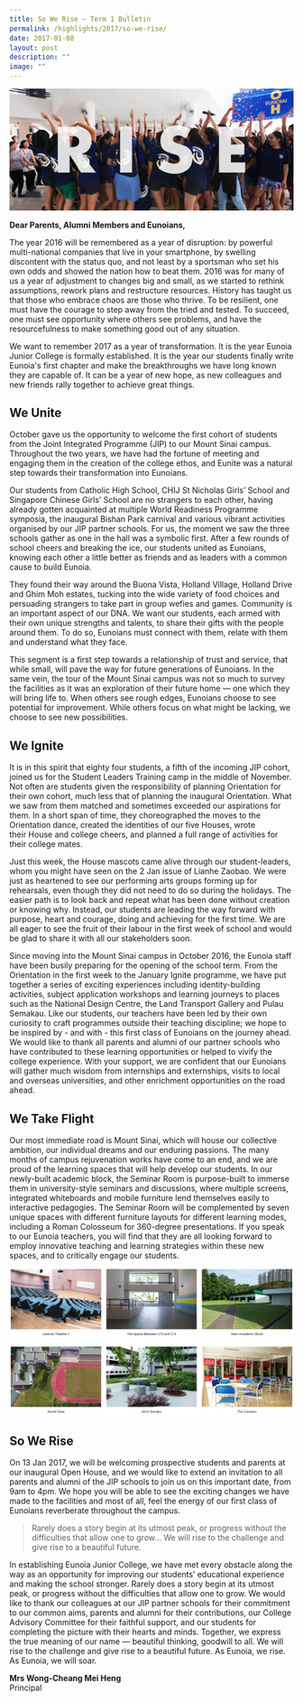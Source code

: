 ```yaml
---
title: So We Rise – Term 1 Bulletin
permalink: /highlights/2017/so-we-rise/
date: 2017-01-08
layout: post
description: ""
image: ""
---
```

![](/images/SoWeRise_Banner.jpg)

**Dear Parents, Alumni Members and Eunoians,**

The year 2016 will be remembered as a year of disruption: by powerful multi-national companies that live in your smartphone, by swelling discontent with the status quo, and not least by a sportsman who set his own odds and showed the nation how to beat them. 2016 was for many of us a year of adjustment to changes big and small, as we started to rethink assumptions, rework plans and restructure resources. History has taught us that those who embrace chaos are those who thrive. To be resilient, one must have the courage to step away from the tried and tested. To succeed, one must see opportunity where others see problems, and have the resourcefulness to make something good out of any situation.

We want to remember 2017 as a year of transformation. It is the year Eunoia Junior College is formally established. It is the year our students finally write Eunoia's first chapter and make the breakthroughs we have long known they are capable of. It can be a year of new hope, as new colleagues and new friends rally together to achieve great things.

## We Unite

October gave us the opportunity to welcome the first cohort of students from the Joint Integrated Programme (JIP) to our Mount Sinai campus. Throughout the two years, we have had the fortune of meeting and engaging them in the creation of the college ethos, and Eunite was a natural step towards their transformation into Eunoians. 

Our students from Catholic High School, CHIJ St Nicholas Girls’ School and Singapore Chinese Girls’ School are no strangers to each other, having already gotten acquainted at multiple World Readiness Programme symposia, the inaugural Bishan Park carnival and various vibrant activities organised by our JIP partner schools. For us, the moment we saw the three schools gather as one in the hall was a symbolic first. After a few rounds of school cheers and breaking the ice, our students united as Eunoians, knowing each other a little better as friends and as leaders with a common cause to build Eunoia.

They found their way around the Buona Vista, Holland Village, Holland Drive and Ghim Moh estates, tucking into the wide variety of food choices and persuading strangers to take part in group wefies and games. Community is an important aspect of our DNA. We want our students, each armed with their own unique strengths and talents, to share their gifts with the people around them. To do so, Eunoians must connect with them, relate with them and understand what they face.

This segment is a first step towards a relationship of trust and service, that while small, will pave the way for future generations of Eunoians. In the same vein, the tour of the Mount Sinai campus was not so much to survey the facilities as it was an exploration of their future home — one which they will bring life to. When others see rough edges, Eunoians choose to see potential for improvement. While others focus on what might be lacking, we choose to see new possibilities.

## We Ignite

It is in this spirit that eighty four students, a fifth of the incoming JIP cohort, joined us for the Student Leaders Training camp in the middle of November. Not often are students given the responsibility of planning Orientation for their own cohort, much less that of planning the inaugural Orientation. What we saw from them matched and sometimes exceeded our aspirations for them. In a short span of time, they choreographed the moves to the Orientation dance, created the identities of our five Houses, wrote their House and college cheers, and planned a full range of activities for their college mates.

Just this week, the House mascots came alive through our student-leaders, whom you might have seen on the 2 Jan issue of Lianhe Zaobao. We were just as heartened to see our performing arts groups forming up for rehearsals, even though they did not need to do so during the holidays. The easier path is to look back and repeat what has been done without creation or knowing why. Instead, our students are leading the way forward with purpose, heart and courage, doing and achieving for the first time. We are all eager to see the fruit of their labour in the first week of school and would be glad to share it with all our stakeholders soon.

Since moving into the Mount Sinai campus in October 2016, the Eunoia staff have been busily preparing for the opening of the school term. From the Orientation in the first week to the January Ignite programme, we have put together a series of exciting experiences including identity-building activities, subject application workshops and learning journeys to places such as the National Design Centre, the Land Transport Gallery and Pulau Semakau. Like our students, our teachers have been led by their own curiosity to craft programmes outside their teaching discipline; we hope to be inspired by - and with - this first class of Eunoians on the journey ahead. We would like to thank all parents and alumni of our partner schools who have contributed to these learning opportunities or helped to vivify the college experience. With your support, we are confident that our Eunoians will gather much wisdom from internships and externships, visits to local and overseas universities, and other enrichment opportunities on the road ahead.

## We Take Flight

Our most immediate road is Mount Sinai, which will house our collective ambition, our individual dreams and our enduring passions. The many months of campus rejuvenation works have come to an end, and we are proud of the learning spaces that will help develop our students. In our newly-built academic block, the Seminar Room is purpose-built to immerse them in university-style seminars and discussions, where multiple screens, integrated whiteboards and mobile furniture lend themselves easily to interactive pedagogies. The Seminar Room will be complemented by seven unique spaces with different furniture layouts for different learning modes, including a Roman Colosseum for 360-degree presentations. If you speak to our Eunoia teachers, you will find that they are all looking forward to employ innovative teaching and learning strategies within these new spaces, and to critically engage our students.

![](/images/swr-17-1.png)


## So We Rise

On 13 Jan 2017, we will be welcoming prospective students and parents at our inaugural Open House, and we would like to extend an invitation to all parents and alumni of the JIP schools to join us on this important date, from 9am to 4pm. We hope you will be able to see the exciting changes we have made to the facilities and most of all, feel the energy of our first class of Eunoians reverberate throughout the campus.

> Rarely does a story begin at its utmost peak, or progress without the difficulties that allow one to grow... We will rise to the challenge and give rise to a beautiful future.

In establishing Eunoia Junior College, we have met every obstacle along the way as an opportunity for improving our students’ educational experience and making the school stronger. Rarely does a story begin at its utmost peak, or progress without the difficulties that allow one to grow. We would like to thank our colleagues at our JIP partner schools for their commitment to our common aims, parents and alumni for their contributions, our College Advisory Committee for their faithful support, and our students for completing the picture with their hearts and minds. Together, we express the true meaning of our name — beautiful thinking, goodwill to all. We will rise to the challenge and give rise to a beautiful future. As Eunoia, we rise. As Eunoia, we will soar.

**Mrs Wong-Cheang Mei Heng**  
Principal